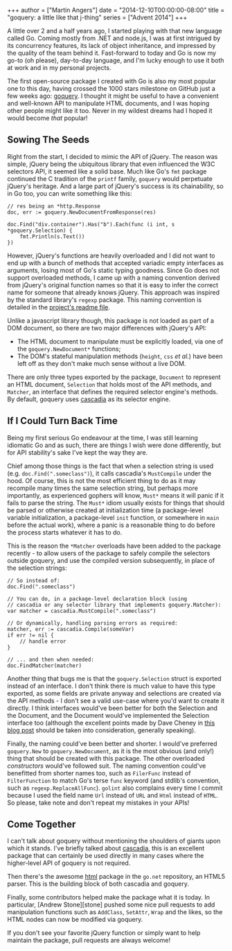 +++
author = ["Martin Angers"]
date = "2014-12-10T00:00:00-08:00"
title = "goquery: a little like that j-thing"
series = ["Advent 2014"]
+++

A little over 2 and a half years ago, I started playing with that new language called Go. Coming mostly from .NET and node.js, I was at first intrigued by its concurrency features, its lack of object inheritance, and impressed by the quality of the team behind it. Fast-forward to today and Go is now my go-to (oh please), day-to-day language, and I'm lucky enough to use it both at work and in my personal projects.

The first open-source package I created with Go is also my most popular one to this day, having crossed the 1000 stars milestone on GitHub just a few weeks ago: [goquery][]. I thought it might be useful to have a convenient and well-known API to manipulate HTML documents, and I was hoping other people might like it too. Never in my wildest dreams had I hoped it would become *that* popular!

## Sowing The Seeds

Right from the start, I decided to mimic the API of jQuery. The reason was simple, jQuery being the ubiquitous library that even influenced the W3C selectors API, it seemed like a solid base. Much like Go's `fmt` package continued the C tradition of the `printf` family, `goquery` would perpetuate jQuery's heritage. And a large part of jQuery's success is its chainability, so in Go too, you can write something like this:

    // res being an *http.Response
    doc, err := goquery.NewDocumentFromResponse(res)

    doc.Find("div.container").Has("b").Each(func (i int, s *goquery.Selection) {
        fmt.Println(s.Text())
    })

However, jQuery's functions are heavily overloaded and I did not want to end up with a bunch of methods that accepted variadic empty interfaces as arguments, losing most of Go's static typing goodness. Since Go does not support overloaded methods, I came up with a naming convention derived from jQuery's original function names so that it is easy to infer the correct name for someone that already knows jQuery. This approach was inspired by the standard library's `regexp` package. This naming convention is detailed in the [project's readme file][naming].

Unlike a javascript library though, this package is not loaded as part of a DOM document, so there are two major differences with jQuery's API:

* The HTML document to manipulate must be explicitly loaded, via one of the `goquery.NewDocument*` functions;
* The DOM's stateful manipulation methods (`height`, `css` *et al.*) have been left off as they don't make much sense without a live DOM.

There are only three types exported by the package, `Document` to represent an HTML document, `Selection` that holds most of the API methods, and `Matcher`, an interface that defines the required selector engine's methods. By default, goquery uses [cascadia][] as its selector engine.

## If I Could Turn Back Time

Being my first serious Go endeavour at the time, I was still learning idiomatic Go and as such, there are things I wish were done differently, but for API stability's sake I've kept the way they are.

Chief among those things is the fact that when a selection string is used (e.g. `doc.Find(".someclass")`), it calls cascadia's `MustCompile` under the hood. Of course, this is not the most efficient thing to do as it may recompile many times the same selection string, but perhaps more importantly, as experienced gophers will know, `Must*` means it will panic if it fails to parse the string. The `Must*` idiom usually exists for things that should be parsed or otherwise created at initialization time (a package-level variable initialization, a package-level `init` function, or somewhere in `main` before the actual work), where a panic is a reasonable thing to do before the process starts whatever it has to do.

This is the reason the `*Matcher` overloads have been added to the package recently - to allow users of the package to safely compile the selectors outside goquery, and use the compiled version subsequently, in place of the selection strings:

    // So instead of:
    doc.Find(".someclass")

    // You can do, in a package-level declaration block (using
    // cascadia or any selector library that implements goquery.Matcher):
    var matcher = cascadia.MustCompile(".someclass")

    // Or dynamically, handling parsing errors as required:
    matcher, err := cascadia.Compile(someVar)
    if err != nil {
        // handle error
    }
    
    // ... and then when needed:
    doc.FindMatcher(matcher)

Another thing that bugs me is that the `goquery.Selection` struct is exported instead of an interface. I don't think there is much value to have this type exported, as some fields are private anyway and selections are created via the API methods - I don't see a valid use-case where you'd want to create it directly. I think interfaces would've been better for both the Selection and the Document, and the Document would've implemented the Selection interface too (although the excellent points made by Dave Cheney in [this blog post][dave] should be taken into consideration, generally speaking).

Finally, the naming could've been better and shorter. I would've preferred `goquery.New` to `goquery.NewDocument`, as it is the most obvious (and only!) thing that should be created with this package. The other overloaded *constructors* would've followed suit. The naming convention could've benefitted from shorter names too, such as `FilerFunc` instead of `FilterFunction` to match Go's terse `func` keyword (and stdlib's convention, such as `regexp.ReplaceAllFunc`). `golint` also complains every time I commit because I used the field name `Url` instead of `URL` and `Html` instead of `HTML`. So please, take note and don't repeat my mistakes in your APIs!

## Come Together

I can't talk about goquery without mentioning the shoulders of giants upon which it stands. I've briefly talked about [cascadia][], this is an excellent package that can certainly be used directly in many cases where the higher-level API of goquery is not required.

Then there's the awesome [html][] package in the `go.net` repository, an HTML5 parser. This is the building block of both cascadia and goquery.

Finally, some contributors helped make the package what it is today. In particular, [Andrew Stone][stone] pushed some nice pull requests to add manipulation functions such as `AddClass`, `SetAttr`, `Wrap` and the likes, so the HTML nodes can now be modified via goquery.

If you don't see your favorite jQuery function or simply want to help maintain the package, pull requests are always welcome!

[goquery]: https://github.com/PuerkitoBio/goquery
[naming]: https://github.com/puerkitobio/goquery#api
[cascadia]: https://code.google.com/p/cascadia/
[dave]: http://blog.gopheracademy.com/advent-2014/nigels-webdav-package/
[html]: http://godoc.org/golang.org/x/net/html
